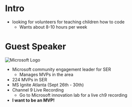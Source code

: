 # Intro
- looking for volunteers for teaching children how to code
    - Wants about 8-10 hours per week

# Guest Speaker
![Microsoft Logo](https://upload.wikimedia.org/wikipedia/commons/thumb/9/96/Microsoft_logo_(2012).svg/2000px-Microsoft_logo_(2012).svg.png)
- Microsoft community engagement leader for SER
    - Manages MVPs in the area
- 224 MVPs in SER
- MS Ignite Atlanta (Sept 26th - 30th)
- Channel 9 Live Recording 
    - Go to Microsoft innovation lab for a live ch9 recording
- **I want to be an MVP!**

